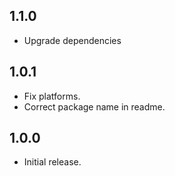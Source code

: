 ## 1.1.0

* Upgrade dependencies

## 1.0.1

* Fix platforms.
* Correct package name in readme.

## 1.0.0

* Initial release.
